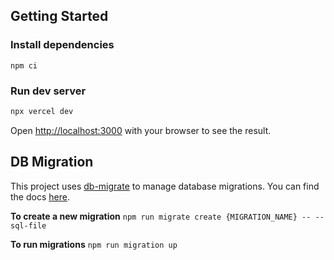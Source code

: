 ## Getting Started

### Install dependencies

```
npm ci
```

### Run dev server

```bash
npx vercel dev
```

Open [http://localhost:3000](http://localhost:3000) with your browser to see the result.

## DB Migration

This project uses [db-migrate](https://github.com/db-migrate/node-db-migrate) to manage database migrations. You can find the docs [here](https://db-migrate.readthedocs.io/en/latest).

**To create a new migration**
`npm run migrate create {MIGRATION_NAME} -- --sql-file`

**To run migrations** `npm run migration up`
